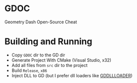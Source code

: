 # GDOC
Geometry Dash Open-Source Cheat
# Building and Running
 - Copy `GDOC` dir to the GD dir <br />
 - Generate Project With CMake (Visual Studio, x32) <br />
 - Add all files from `src` dir to the project <br />
 - Build `Release`, `x86` <br />
 - Inject DLL to GD (but I prefer dll loaders like [GDDLLLOADER](https://github.com/adafcaefc/GDDllLoader))
